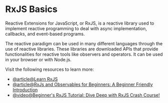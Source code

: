 # RxJS Basics

Reactive Extensions for JavaScript, or RxJS, is a reactive library used to implement reactive programming to deal with async implementation, callbacks, and event-based programs.

The reactive paradigm can be used in many different languages through the use of reactive libraries. These libraries are downloaded APIs that provide functionalities for reactive tools like observers and operators. It can be used in your browser or with Node.js.

Visit the following resources to learn more:

- [@article@Learn RxJS](https://www.learnrxjs.io/)
- [@article@RxJs and Observables for Beginners: A Beginner Friendly Introduction](https://blog.angular-university.io/functional-reactive-programming-for-angular-2-developers-rxjs-and-observables/)
- [@video@Beginner's RxJS Tutorial: Dive Deep with RxJS Crash Course!](https://www.youtube.com/watch?v=yJdh1_FbtjU)